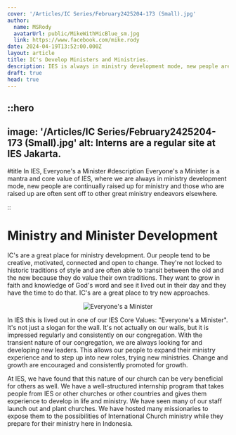 ```yaml
---
cover: '/Articles/IC Series/February2425204-173 (Small).jpg'
author:
  name: MSRody
  avatarUrl: public/MikeWithMicBlue_sm.jpg
  link: https://www.facebook.com/mike.rody
date: 2024-04-19T13:52:00.000Z
layout: article
title: IC's Develop Ministers and Ministries.
description: IES is always in ministry development mode, new people are continually raised up and those who are raised up are often sent off to other great ministry endeavors.
draft: true
head: true
---
```


::hero
---
image: '/Articles/IC Series/February2425204-173 (Small).jpg'
alt: Interns are a regular site at IES Jakarta.
---

#title
In IES, Everyone's a Minister
#description
Everyone's a Minister is a mantra and core value of IES, where we are always in ministry development mode, new people are continually raised up for ministry and those who are raised up are often sent off to other great ministry endeavors elsewhere.

::

# Ministry and Minister Development

IC's are a great place for ministry development. Our people tend to be creative, motivated, connected and open to change. They're not locked to historic traditions of style and are often able to transit between the old and the new because they do value their own traditions. They want to grow in faith and knowledge of God's word and see it lived out in their day and they have the time to do that. IC's are a great place to try new approaches.  

<center>

![Everyone's a Minister](/Articles/IC%20Series/EveryonesAMinisterAtIES.jpg)

</center> 

In IES this is lived out in one of our IES Core Values: "Everyone's a Minister". It's not just a slogan for the wall. It's not actually on our walls, but it is impressed regularly and consistently on our congregation. With the transient nature of our congregation, we are always looking for and developing new leaders.  This allows our people to expand their ministry experience and to step up into new roles, trying new ministries.  Change and growth are encouraged and consistently promoted for growth.  

At IES, we have found that this nature of our church can be very beneficial for others as well. We have a well-structured internship program that takes people from IES or other churches or other countries and gives them experience to develop in life and ministry. We have seen many of our staff launch out and plant churches. We have hosted many missionaries to expose them to the possibilities of International Church ministry while they prepare for their ministry here in Indonesia.
